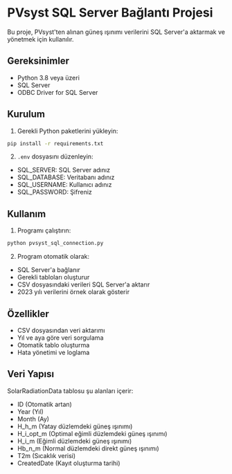 # PVsyst SQL Server Bağlantı Projesi

Bu proje, PVsyst'ten alınan güneş ışınımı verilerini SQL Server'a aktarmak ve yönetmek için kullanılır.

## Gereksinimler

- Python 3.8 veya üzeri
- SQL Server
- ODBC Driver for SQL Server

## Kurulum

1. Gerekli Python paketlerini yükleyin:
```bash
pip install -r requirements.txt
```

2. `.env` dosyasını düzenleyin:
- SQL_SERVER: SQL Server adınız
- SQL_DATABASE: Veritabanı adınız
- SQL_USERNAME: Kullanıcı adınız
- SQL_PASSWORD: Şifreniz

## Kullanım

1. Programı çalıştırın:
```bash
python pvsyst_sql_connection.py
```

2. Program otomatik olarak:
- SQL Server'a bağlanır
- Gerekli tabloları oluşturur
- CSV dosyasındaki verileri SQL Server'a aktarır
- 2023 yılı verilerini örnek olarak gösterir

## Özellikler

- CSV dosyasından veri aktarımı
- Yıl ve aya göre veri sorgulama
- Otomatik tablo oluşturma
- Hata yönetimi ve loglama

## Veri Yapısı

SolarRadiationData tablosu şu alanları içerir:
- ID (Otomatik artan)
- Year (Yıl)
- Month (Ay)
- H_h_m (Yatay düzlemdeki güneş ışınımı)
- H_i_opt_m (Optimal eğimli düzlemdeki güneş ışınımı)
- H_i_m (Eğimli düzlemdeki güneş ışınımı)
- Hb_n_m (Normal düzlemdeki direkt güneş ışınımı)
- T2m (Sıcaklık verisi)
- CreatedDate (Kayıt oluşturma tarihi) 